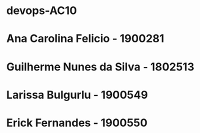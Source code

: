 # devops-AC10
# Ana Carolina Felicio - 1900281
# Guilherme Nunes da Silva - 1802513
# Larissa Bulgurlu - 1900549
# Erick Fernandes - 1900550
